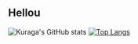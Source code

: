 ## Hellou

![Kuraga's GitHub stats](https://github-readme-stats.vercel.app/api?username=Piola-l&show_icons=true&theme=merko)
[![Top Langs](https://github-readme-stats.vercel.app/api/top-langs/?username=anuraghazra&layout=donut-vertical)](https://github.com/anuraghazra/github-readme-stats)
